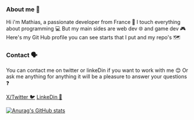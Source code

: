 ### About me 👨

Hi i'm Mathias, a passionate developer from France 👋
I touch everything about programming 💻
But my main sides are web dev 🌐 and game dev 🎮
Here's my Git Hub profile you can see starts that I put and my repo's 🗺️

### Contact 🗣️

You can contact me on twitter or linkeDin if you want to work with me 😊
Or ask me anything for anything it will be a pleasure to answer your questions ❓

[X/Twitter 🐦](https://twitter.com/ZoxxxDev)
[LinkeDin 🔗](https://www.linkedin.com/in/mathias-barczewski-4bb8ba238/)


[![Anurag's GitHub stats](https://github-readme-stats.vercel.app/api?username=zoxdev)](https://github.com/anuraghazra/github-readme-stats)

